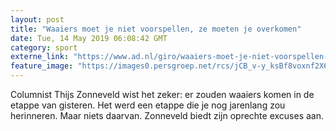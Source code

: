 ```yaml
---
layout: post
title: "Waaiers moet je niet voorspellen, ze moeten je overkomen"
date: Tue, 14 May 2019 06:08:42 GMT
category: sport
externe_link: "https://www.ad.nl/giro/waaiers-moet-je-niet-voorspellen-ze-moeten-je-overkomen~a6f1a833/"
feature_image: "https://images0.persgroep.net/rcs/jCB_v-y_ksBf8voxnf2X6QiFUDY/diocontent/143473441/_fitwidth/400/?appId=21791a8992982cd8da851550a453bd7f&quality=0.7"
---
```


Columnist Thijs Zonneveld wist het zeker: er zouden waaiers komen in de etappe van gisteren. Het werd een etappe die je nog jarenlang zou herinneren. Maar niets daarvan. Zonneveld biedt zijn oprechte excuses aan.
